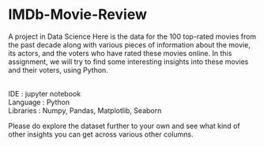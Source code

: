 # IMDb-Movie-Review
A project in Data Science
Here is the data for the 100 top-rated movies from the past decade along with various pieces of information 
about the movie, its actors, and the voters who have rated these movies online. 
In this assignment, we will try to find some interesting insights into these movies and their voters, using Python.

<br>IDE       : jupyter notebook
<br>Language  : Python
<br>Libraries : Numpy, Pandas, Matplotlib, Seaborn

Please do explore the dataset further to your own and see what kind of other insights you can get across various other columns.
